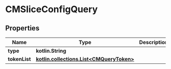 
# CMSliceConfigQuery

## Properties
Name | Type | Description | Notes
------------ | ------------- | ------------- | -------------
**type** | **kotlin.String** |  | 
**tokenList** | [**kotlin.collections.List&lt;CMQueryToken&gt;**](CMQueryToken.md) |  | 



